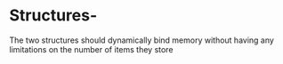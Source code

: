 # Structures-
 The two structures should dynamically bind memory without having any limitations on the number of items they store
